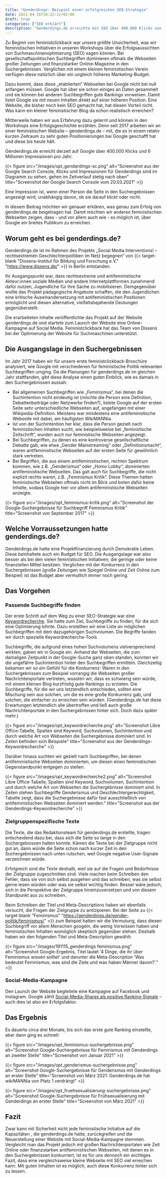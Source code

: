 ```yaml
---
title: "Genderdings: Beispiel einer erfolgreichen SEO-Strategie"
date: 2021-04-16T10:22:22+02:00
draft: true
categories: ["SEO erklärt"]
description: "Genderdings.de erreichte mit SEO über 400.000 Klicks von Google. Wie das geht erfahrt ihr hier."
---
```

Zu Beginn von feministclickback war unsere größte Unsicherheit, was wir feministischen Initiativen in unseren Workshops über die Erfolgsaussichten von Suchmaschinenoptimierung (SEO) sagen können. Bei gesellschaftspolitischen Suchbegriffen dominieren oftmals die Webseiten großer Zeitungen und finanzstarker Online-Magazine in den Suchergebnissen. Verglichen mit einem kleinen feministischen Verein verfügen diese natürlich über ein ungleich höheres Marketing-Budget.

Dazu kommt, dass diese „etablierten“ Webseiten bei Google nicht bei null anfangen müssen. Google hat über sie schon einiges an Daten gesammelt und sie können bei anderen Suchbegriffen gute Rankings vorweisen. Damit listet Google sie mit neuen Inhalten direkt auf einer höheren Position. Eine Website, die bisher noch kein SEO gemacht hat, hat diesen Vorteil nicht. Was kann ein kleiner feministischer Blog da schon realistisch erreichen?

Mittlerweile haben wir aus Erfahrung dazu gelernt und können in den Workshops eine Erfolgsgeschichte erzählen. Denn seit 2017 arbeiten wir an einer feministischen Website – genderdings.de – mit, die es in einem relativ kurzen Zeitraum zu sehr guten Positionierungen bei Google geschafft hat und diese bis heute hält.

Genderdings.de erreicht derzeit auf Google über 400.000 Klicks und 6 Millionen Impressionen pro Jahr:

{{< figure src="/images/opt_genderdings-sc.png" alt="Screenshot aus der Google Search Console, Klicks und Impressionen für Genderdings sind im Diagramm zu sehen, gehen im Zeitverlauf stetig nach oben" title="Screenshot der Google Search Console vom 20.03.2021" >}}

Eine Impression ist, wenn einer Person die Seite in den Suchergebnissen angezeigt wird, unabhängig davon, ob sie darauf klickt oder nicht.

In diesem Beitrag möchten wir genauer erklären, was genau zum Erfolg von genderdings.de beigetragen hat. Damit möchten wir anderen feministischen Webseiten zeigen, dass - und vor allem auch wie - es möglich ist, über Google ein breites Publikum zu erreichen.

## Worum geht es bei genderdings.de?

Genderdings.de ist im Rahmen des Projekts „Social Media Interventions! – rechtsextremen Geschlechterpolitiken im Netz begegnen“ von {{< target-blank "Dissens–Institut für Bildung und Forschung e.V." "https://www.dissens.de/" >}} in Berlin entstanden.

Ihr Ausgangspunkt war, dass rechtsextreme und antifeministische Akteur:innen soziale Medien und andere Internetplattformen zunehmend dafür nutzen, Jugendliche für ihre Sache zu mobilisieren. Demgegenüber wollte das Projekt pädagogische Angebote schaffen, die den Jugendlichen eine kritische Auseinandersetzung mit antifeministischen Positionen ermöglicht und diesen alternative, vielfaltsbejahende Deutungen gegenüberstellt.

Die erarbeiteten Inhalte veröffentlichte das Projekt auf der Website genderdings.de und startete zum Launch der Website eine Online-Kampagne auf Social Media. Feministclickback hat das Team von Dissens bei der Optimierung der Website für Suchmaschinen unterstützt.

## Die Ausgangslage in den Suchergebnissen

Im Jahr 2017 haben wir für unsere erste feministclickback-Broschüre analysiert, wie Google mit verschiedenen für feministische Politik relevanten Suchbegriffen umging. Da die Planungen für genderdings.de im gleichen Jahr stattfanden, gibt diese Analyse einen guten Einblick, wie es damals in den Suchergebnissen aussah:

- Bei allgemeinen Suchbegriffen wie „Feminismus“, bei denen die Suchintention nicht eindeutig ist (möchte die Person eine Definition, Debattenbeiträge oder Netzwerke finden?), listete Google auf der ersten Seite sehr unterschiedliche Webseiten auf, angefangen mit einer Wikipedia-Definition. Meistens war mindestens eine antifeministische Webseite mit dabei, am häufigsten WikiMANNia.
- Ist von der Suchintention her klar, dass die Person gezielt nach feministischen Inhalten sucht, wie beispielsweise bei „feministische Zeitschrift“, wurden auch nur feministische Webseiten angezeigt.
- Bei Suchbegriffen, zu denen es eine kontroverse gesellschaftliche Debatte gab, wie etwa „Gender Mainstreaming“ oder „Definitionsmacht“, waren antifeministische Webseiten auf der ersten Seite für gewöhnlich stark vertreten.
- Bei Begriffen, die aus einem antifeministischen, rechten Spektrum kommen, wie z.B. „Genderismus“ oder „Homo Lobby“, dominierten antifeministische Webseiten. Das galt auch für Suchbegriffe, die nicht explizit rechts waren, z.B. „Feminismus Kritik“. Diese Themen hatten feministische Webseiten oftmals nicht im Blick und boten dafür keine Inhalte, sodass Google hier vor allem antifeministische Webseiten anzeigte.

{{< figure src="/images/opt_feminismus-kritik.png" alt="Screenshot der Google-Suchergebnisse für Suchbegriff Feminismus Kritik" title="Screenshot von September 2017" >}}

## Welche Vorraussetzungen hatte genderdings.de?

Genderdings.de hatte eine Projektfinanzierung durch Demokratie Leben. Diese beinhaltete  auch ein Budget für SEO. Die Ausgangslage war also besser als bei den vielen feministischen Initiativen, die geringe oder keine finanziellen Mittel besitzen. Verglichen mit der Konkurrenz in den Suchergebnissen (große Zeitungen wie Spiegel Online und Zeit Online zum Beispiel) ist das Budget aber vermutlich immer noch gering.

## Das Vorgehen

### Passende Suchbegriffe finden

Der erste Schritt auf dem Weg zu einer SEO-Strategie war eine [Keywordrecherche](/blog/keywordrecherche/). Sie hatte zum Ziel, Suchbegriffe zu finden, für die sich eine Optimierung lohnte. Dazu erstellten wir eine Liste an möglichen Suchbegriffen mit dem dazugehörigen Suchvolumen. Die Begriffe fanden wir durch spezielle Keywordrecherche-Tools.

Suchbegriffe, die aufgrund eines hohen Suchvolumens vielversprechend wirkten, gaben wir in Google ein. Anhand der Webseiten, die zum damaligen Zeitpunkt in der Google-Suche ganz oben standen, konnten wir die ungefähre Suchintention hinter den Suchbegriffen ermitteln. Gleichzeitig bekamen wir so ein Gefühl für die Konkurrenz: Waren in den Suchergebnissen zum Beispiel vorrangig die Webseiten großer Nachrichtenportale vertreten, wussten wir, dass es schwierig sein würde, mit einem kleinen Blog kurzfristig gute Rankings zu erzielen. Die Suchbegriffe, für die wir uns letztendlich entschieden, sollten eine Mischung sein aus solchen, um die es eine große Konkurrenz gab, und solchen, die einfacher zu erreichen sein würden. (Genderdings.de hat diese Erwartungen letztendlich alle übertroffen und ließ auch große Nachrichtenportale in den Suchergebnissen hinter sich. Doch dazu später mehr.)

{{< figure src="/images/opt_keywordrecherche.png" alt="Screenshot Libre Office-Tabelle, Spalten sind Keyword, Suchvolumen, Suchintention und durch welche Art von Webseiten die Suchergebnisse dominiert sind. In Zeilen befinden sich Beispiele" title="Screenshot aus der Genderdings-Keywordrecherche" >}}

Darüber hinaus suchten wir gezielt nach Suchbegriffen, bei denen  antifeministische Webseiten dominierten, um diesen einen feministischen Gegenstandpunkt entgegen zu stellen.

{{< figure src="/images/opt_keywordrecherche2.png" alt="Screenshot Libre Office-Tabelle, Spalten sind Keyword, Suchvolumen, Suchintention und durch welche Art von Webseiten die Suchergebnisse dominiert sind. In Zeilen stehen Suchbegriffe Genderismus und Geschlechtergerechtigkeit, Tabelle zeigt, dass die Suchergebnisse dafür fast ausschließlich von antifeministischen Webseiten dominiert werden." title="Screenshot aus der Genderdings-Keywordrecherche" >}}

### Zielgruppenspezifische Texte

Die Texte, die das Redaktionsteam für genderdings.de erstellte, tragen entscheidend dazu bei, dass sich die Seite so lange in den Suchergebnissen halten konnte. Kämen die Texte bei der Zielgruppe nicht gut an, dann würde die Seite schon nach kurzer Zeit in den Suchergebnissen nach unten rutschen, weil Google negative User-Signale verzeichnen würde.

Erfolgreich sind die Texte deshalb, weil sie auf die Fragen und Bedürfnisse der Zielgruppe zugeschnitten sind. Viele machen beim Schreiben den Fehler, dass sie von sich selbst ausgehen und das schreiben, was sie selbst gerne lesen würden oder was sie selbst wichtig finden. Besser wäre jedoch, sich in die Perspektive der Zielgruppe hineinzuversetzen und von diesem Standpunkt aus zu schreiben.

Beim Schreiben der Titel und Meta-Descriptions haben wir ebenfalls versucht, die Fragen der Zielgruppe zu antizipieren. Bei der Seite zu {{< target-blank "Feminismus" "https://genderdings.de/gender-politik/feminismus/" >}} zum Beispiel hatten wir die Vermutung, dass diesen Suchbegriff vor allem Menschen googeln, die wenig Vorwissen haben und feministischen Inhalten womöglich skeptisch gegenüber stehen. Deshalb haben wir den folgenden Titel und Meta-Description gewählt:

{{< figure src="/images/191115_genderdings feminismus.png" alt="Screenshot Google-Ergebnis, Titel lautet '4 Dinge, die ihr über Feminismus wissen solltet' und darunter die Meta-Description 'Was bedeutet Feminismus, was sind die Ziele und was haben Männer davon?'." >}}

### Social-Media-Kampagne

Den Launch der Website begleitete eine Kampagne auf Facebook und Instagram. Google zählt [Social-Media-Shares als positive Ranking-Signale](/blog/externe-signale/) – auch dies ist also ein Erfolgsfaktor.

## Das Ergebnis

Es dauerte circa drei Monate, bis sich das erste gute Ranking einstellte, aber dann ging es schnell:

{{< figure src="/images/opt_feminismus-suchergebnisse.png" alt="Screenshot Google-Suchergebnisse für Feminismus mit Genderdings an zweiter Stelle" title="Screenshot von Januar 2021" >}}

{{< figure src="/images/opt_genderismus-suchergebnisse.png" alt="Screenshot Google-Suchergebnisse für Genderismus mit Genderdings an erster Stelle" title="Screenshot von März 2021: Genderdings.de hat wikiMANNia von Platz 1 verdrängt" >}}

{{< figure src="/images/opt_fruehsexualisierung-suchergebnisse.png" alt="Screenshot Google-Suchergebnisse für Frühsexualisierung mit Genderdings an erster Stelle" title="Screenshot von März 2021" >}}

## Fazit

Zwar kann mit Sicherheit nicht jede feministische Initiative auf die Kapazitäten , die genderdings.de hatte, zurückgreifen und die Neuerstellung einer Website mit Social-Media-Kampagne stemmen. Vergleicht man das Projekt jedoch mit großen Nachrichtenportalen wie Zeit Online oder finanzstarken antifeministischen Webseiten, mit denen es in den Suchergebnissen konkurriert, ist es für uns dennoch ein wichtiges Fazit, dass eine vergleichsweise kleine Webseite mit SEO viel erreichen kann. Mit guten Inhalten ist es möglich, auch diese Konkurrenz hinter sich zu lassen.
